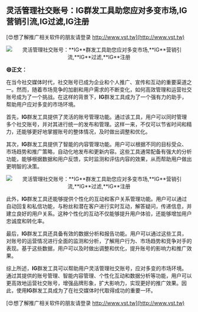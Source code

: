 ## **灵活管理社交账号：**IG**群发工具助您应对多变市场,**IG**营销引流,**IG**过滤,**IG**注册**

[😍想了解推广相关软件的朋友请登录 http://www.vst.tw](http://www.vst.tw)

 <center><img src="https://vst.tw/MP4/tuiguang/png/0.png" alt="灵活管理社交账号：**IG**群发工具助您应对多变市场,**IG**营销引流,**IG**过滤,**IG**注册"></center>

**😄正文：**

在当今社交媒体时代，社交账号已成为企业和个人推广、宣传和互动的重要渠道之一。然而，随着市场竞争的加剧和用户需求的不断变化，如何高效管理和运营社交账号成为了一个挑战。在这样的背景下，**IG**群发工具成为了一个强有力的助手，帮助用户应对多变的市场环境。

首先，**IG**群发工具提供了灵活的账号管理功能。通过该工具，用户可以同时管理多个社交账号，并对其进行统一的发布和管理。这样一来，不仅可以节省时间和精力，还能够更好地掌握账号的整体情况，及时做出调整和优化。

其次，**IG**群发工具提供了智能的内容管理功能。用户可以根据不同的目标受众、市场趋势和推广策略，自动化地发布和更新内容。这些工具通常配备有强大的分析功能，能够根据数据和用户反馈，实时监测和评估内容的效果，从而帮助用户做出更明智的决策。

 <center><img src="https://vst.tw/MP4/tuiguang/png/1.png" alt="灵活管理社交账号：**IG**群发工具助您应对多变市场,**IG**营销引流,**IG**过滤,**IG**注册"></center>

此外，**IG**群发工具还能够提供个性化的互动和客户关系管理功能。用户可以通过自动回复和私信功能，与粉丝和潜在客户进行实时互动，解答疑问，传递信息，并建立良好的用户关系。这种个性化的互动不仅能够提升用户体验，还能够增加用户忠诚度和转化率。

最后，**IG**群发工具还具备有效的数据分析和报告功能。用户可以通过这些工具，对账号的运营情况进行全面的监测和分析，了解用户行为、市场趋势和竞争对手的表现。基于这些数据，用户可以及时做出调整和优化，提升账号的影响力和推广效果。

综上所述，**IG**群发工具可以帮助用户灵活管理社交账号，应对多变的市场环境。通过其提供的账号管理、智能内容管理、个性化互动和数据分析等功能，用户可以更高效地运营社交账号，增强品牌形象，扩大影响力，实现更好的推广效果。因此，使用**IG**群发工具成为了在社交媒体时代取得成功的重要一环。

[😍想了解推广相关软件的朋友请登录 http://www.vst.tw](http://www.vst.tw)




